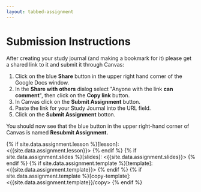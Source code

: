 ```yaml
---
layout: tabbed-assignment
---
```


# Submission Instructions

After creating your study journal (and making a bookmark for it) please get a shared link to it and submit it through Canvas:
1. Click on the blue **Share** button in the upper right hand corner of the Google Docs window.
1. In the **Share with others** dialog select "Anyone with the link **can comment**", then click on the **Copy link** button.
1. In Canvas click on the **Submit Assignment** button.
1. Paste the link for your Study Journal into the URL field.
1. Click on the **Submit Assignment** botton.

You should now see that the blue button in the upper right-hand corner of Canvas is named **Resubmit Assignment.**

<!-- Don't edit links here, change them in _data/assignment.yml instead, -->

{% if site.data.assignment.lesson   %}[lesson]: <{{site.data.assignment.lesson}}>     {% endif %}
{% if site.data.assignment.slides   %}[slides]:   <{{site.data.assignment.slides}}>   {% endif %}
{% if site.data.assignment.template %}[template]: <{{site.data.assignment.template}}> {% endif %}
{% if site.data.assignment.template %}[copy-template]: <{{site.data.assignment.template}}/copy> {% endif %}

